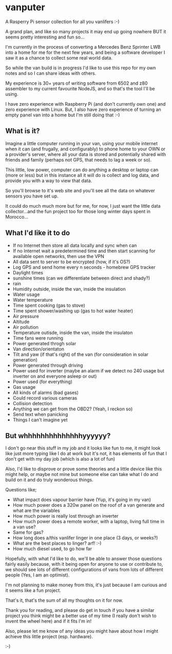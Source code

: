 # vanputer
A Rasperry Pi sensor collection for all you vanlifers :-)

A grand plan, and like so many projects it may end up going nowhere BUT it seems pretty interesting and fun so...

I'm currently in the process of converting a Mercedes Benz Sprinter LWB into a home for me for the next few years, and being a software developer I saw it as a chance to collect some real world data.

So while the van build is in progress I'd like to use this repo for my own notes and so I can share ideas with others.

My experience is 30+ years of writing software from 6502 and z80 assembler to my current favourite NodeJS, and so that's the tool I'll be using.

I have zero experience with Raspberry Pi (and don't currently own one) and zero experience with Linux. But, I also have zero experience of turning an empty panel van into a home but I'm still doing that :-)

## What is it?
Imagine a little computer running in your van, using your mobile internet when it can (and frugally, and configurably) to phone home to your OWN or a provider's server, where all your data is stored and potentially shared with friends and family (perhaps not GPS, that needs to lag a week or so).

This little, low power, computer can do anything a desktop or laptop can (more or less) but in this instance all it will do is collect and log data, and provide you with a way to view that data.

So you'll browse to it's web site and you'll see all the data on whatever sensors you have set up.

It could do much much more but for me, for now, I just want the little data collector...and the fun project too for those long winter days spent in Morocco...

## What I'd like it to do
* If no Internet then store all data locally and sync when can
* If no Internet wait a predetermined time and then start scanning for available open networks, then use the VPN
* All data sent to server to be encrypted (how, if it's OS?)
* Log GPS and send home every n seconds - homebrew GPS tracker
* Daylight times
* sunshine times (can we differentiate between direct and shady?)
* rain
* Humidity outside, inside the van, inside the insulation
* Water usage
* Water temperature
* Time spent cooking (gas to stove)
* Time spent shower/washing up (gas to hot water heater)
* Air pressure
* Altitude
* Air pollution
* Temperature outisde, inside the van, inside the insulaton
* Time fans were running
* Power generated throgh solar
* Van direction/orientaton
* Tilt and yaw (if that's right) of the van (for consideration in solar generation)
* Power generated through driving
* Power used for inverter (maybe an alarm if we detect no 240 usage but inverter on and everyone asleep or out) 
* Power used (for everything)
* Gas usage
* All kinds of alarms (bad gases)
* Could record various cameras
* Collision detection
* Anything we can get from the OBD2? (Yeah, I reckon so)
* Send text when panicking
* Things I can't imagine yet

## But whhhhhhhhhhhhhhyyyyyy?
I don't go near this stuff in my job and it looks like fun to me, it might look like just more typing like I do at work but it's not, it has elements of fun that I don't get with my day job (which is also a lot of fun)

Also, I'd like to disprove or prove some theories and a little device like this might help, or maybe not mine but someone else can take what I do and build on it and do truly wonderous things.

Questions like;
* What impact does vapour barrier have (Yup, it's going in my van)
* How much power does a 320w panel on the roof of a van generate and what are the variables
* How much power is really lost through an inverter
* How much power does a remote worker, with a laptop, living full time in a van use?
* Same for gas?
* How long does a/this vanlifer linger in one place (3 days, or weeks?)
* What are the best places to linger? arf! :-)
* How much diesel used, to go how far

Hopefully, with what I'd like to do, we'll be able to answer those questions fairly easily because, with it being open for anyone to use or contribute to, we should see lots of different configurations of vans from lots of different people (Yes, I am an optimist).

I'm not planning to make money from this, it's just because I am curious and it seems like a fun project.

That's it, that's the sum of all my thoughts on it for now.

Thank you for reading, and please do get in touch if you have a similar project you think might be a better use of my time (I really don't wish to invent the wheel here) and if it fits I'm in!

Also, please let me know of any ideas you might have about how I might achieve this little project (esp. hardware).

:-)
